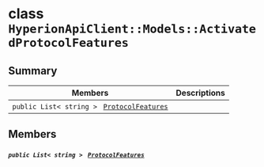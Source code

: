 # class `HyperionApiClient::Models::ActivatedProtocolFeatures` 

## Summary

 Members                                | Descriptions                                
----------------------------------------|---------------------------------------------
`public List< string > ` [`ProtocolFeatures`](#class_hyperion_api_client_1_1_models_1_1_activated_protocol_features_1a56f017b2ccd3af7e3f8cba9bde4c37a5) | 

## Members

##### `public List< string > ` [`ProtocolFeatures`](#class_hyperion_api_client_1_1_models_1_1_activated_protocol_features_1a56f017b2ccd3af7e3f8cba9bde4c37a5) 

